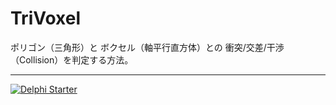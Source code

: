 ﻿# TriVoxel
ポリゴン（三角形）と ボクセル（軸平行直方体）との 衝突/交差/干渉（Collision）を判定する方法。

----

[![Delphi Starter](http://img.en25.com/EloquaImages/clients/Embarcadero/%7B063f1eec-64a6-4c19-840f-9b59d407c914%7D_dx-starter-bn159.png)](https://www.embarcadero.com/jp/products/delphi/starter)

